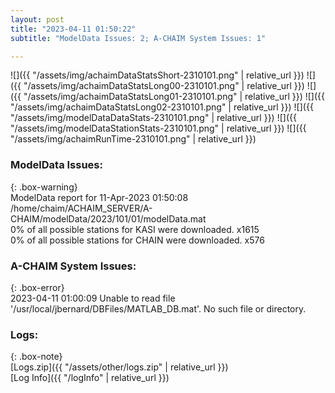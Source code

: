 ```yaml
---
layout: post
title: "2023-04-11 01:50:22"
subtitle: "ModelData Issues: 2; A-CHAIM System Issues: 1"

---
```


![]({{ "/assets/img/achaimDataStatsShort-2310101.png" | relative_url }})
![]({{ "/assets/img/achaimDataStatsLong00-2310101.png" | relative_url }})
![]({{ "/assets/img/achaimDataStatsLong01-2310101.png" | relative_url }})
![]({{ "/assets/img/achaimDataStatsLong02-2310101.png" | relative_url }})
![]({{ "/assets/img/modelDataDataStats-2310101.png" | relative_url }})
![]({{ "/assets/img/modelDataStationStats-2310101.png" | relative_url }})
![]({{ "/assets/img/achaimRunTime-2310101.png" | relative_url }})


### ModelData Issues:  
  
{: .box-warning}  
 ModelData report for 11-Apr-2023 01:50:08   
 /home/chaim/ACHAIM_SERVER/A-CHAIM/modelData/2023/101/01/modelData.mat   
 0% of all possible stations for KASI were downloaded. x1615   
 0% of all possible stations for CHAIN were downloaded. x576   
  
### A-CHAIM System Issues:  
  
{: .box-error}  
2023-04-11 01:00:09 Unable to read file '/usr/local/jbernard/DBFiles/MATLAB_DB.mat'. No such file or directory.  

### Logs:  
  
{: .box-note}  
[Logs.zip]({{ "/assets/other/logs.zip" | relative_url }})  
[Log Info]({{ "/logInfo" | relative_url }})  
